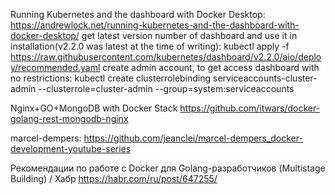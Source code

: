 Running Kubernetes and the dashboard with Docker Desktop:
https://andrewlock.net/running-kubernetes-and-the-dashboard-with-docker-desktop/
get latest version number of dashboard and use it in installation(v2.2.0 was latest at the time of writing):
kubectl apply -f https://raw.githubusercontent.com/kubernetes/dashboard/v2.2.0/aio/deploy/recommended.yaml
create admin account, to get access dashboard with no restrictions:
kubectl create clusterrolebinding serviceaccounts-cluster-admin --clusterrole=cluster-admin --group=system:serviceaccounts

Nginx+GO+MongoDB with Docker Stack
https://github.com/itwars/docker-golang-rest-mongodb-nginx

marcel-dempers:
https://github.com/jeanclei/marcel-dempers_docker-development-youtube-series

Рекомендации по работе с Docker для Golang-разработчиков (Multistage Building) / Хабр
https://habr.com/ru/post/647255/
